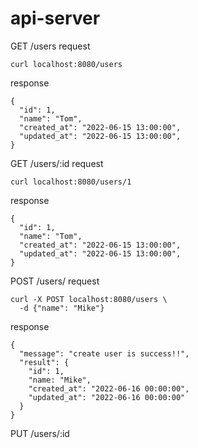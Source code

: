 # api-server

GET /users
request
```
curl localhost:8080/users
```
response
```
{
  "id": 1,
  "name": "Tom",
  "created_at": "2022-06-15 13:00:00",
  "updated_at": "2022-06-15 13:00:00",
}
```

GET /users/:id
request
```
curl localhost:8080/users/1
```
response
```
{
  "id": 1,
  "name": "Tom",
  "created_at": "2022-06-15 13:00:00",
  "updated_at": "2022-06-15 13:00:00",
}
```

POST /users/
request
```
curl -X POST localhost:8080/users \
  -d {"name": "Mike"}
```
response
```
{
  "message": "create user is success!!",
  "result": {
    "id": 1,
    "name: "Mike",
    "created_at": "2022-06-16 00:00:00",
    "updated_at": "2022-06-16 00:00:00"
  }
}
```

PUT /users/:id

